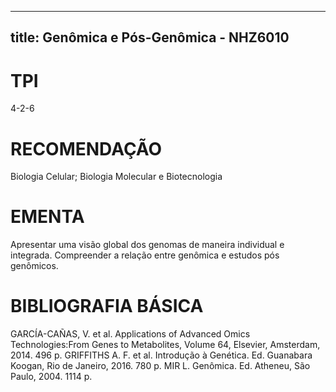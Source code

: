 
---
title: Genômica e Pós-Genômica - NHZ6010 
---

# TPI

4-2-6

# RECOMENDAÇÃO

Biologia Celular; Biologia Molecular e Biotecnologia

# EMENTA

Apresentar uma visão global dos genomas de maneira individual e integrada. Compreender a relação entre genômica e estudos pós genômicos.

# BIBLIOGRAFIA BÁSICA

GARCÍA-CAÑAS, V. et al.  Applications of Advanced Omics Technologies:From Genes to Metabolites, Volume 64, Elsevier, Amsterdam, 2014. 496 p.
GRIFFITHS A. F. et al. Introdução à Genética. Ed. Guanabara Koogan, Rio de Janeiro, 2016. 780 p.
MIR L. Genômica. Ed. Atheneu, São Paulo, 2004. 1114 p.
        